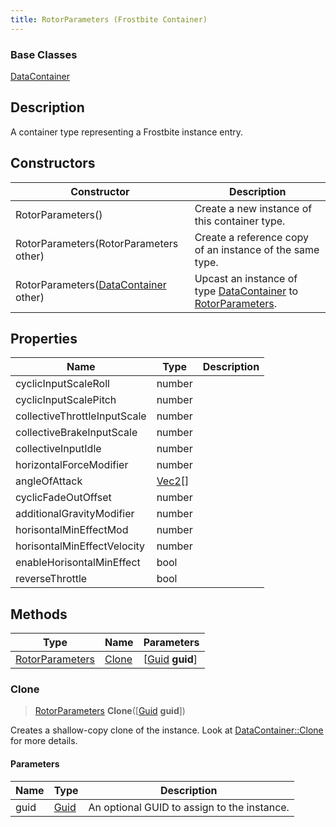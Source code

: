 ```yaml
---
title: RotorParameters (Frostbite Container)
---
```

### Base Classes

[DataContainer](/vext/ref/cls/shr/datacontainer)

## Description

A container type representing a Frostbite instance entry.

## Constructors

| Constructor                                                                | Description                                                                                                           |
| -------------------------------------------------------------------------- | --------------------------------------------------------------------------------------------------------------------- |
| RotorParameters()                                                          | Create a new instance of this container type.                                                                         |
| RotorParameters(RotorParameters other)                                     | Create a reference copy of an instance of the same type.                                                              |
| RotorParameters([DataContainer](/vext/ref/cls/shr/datacontainer) other) | Upcast an instance of type [DataContainer](/vext/ref/cls/shr/datacontainer) to [RotorParameters](RotorParameters). |

## Properties

| Name                         | Type                                  | Description |
| ---------------------------- | ------------------------------------- | ----------- |
| cyclicInputScaleRoll         | number                                |             |
| cyclicInputScalePitch        | number                                |             |
| collectiveThrottleInputScale | number                                |             |
| collectiveBrakeInputScale    | number                                |             |
| collectiveInputIdle          | number                                |             |
| horizontalForceModifier      | number                                |             |
| angleOfAttack                | [Vec2](/vext/ref/cls/shr/Vec2)\[\] |             |
| cyclicFadeOutOffset          | number                                |             |
| additionalGravityModifier    | number                                |             |
| horisontalMinEffectMod       | number                                |             |
| horisontalMinEffectVelocity  | number                                |             |
| enableHorisontalMinEffect    | bool                                  |             |
| reverseThrottle              | bool                                  |             |

## Methods

| Type                               | Name            | Parameters                                     |
| ---------------------------------- | --------------- | ---------------------------------------------- |
| [RotorParameters](RotorParameters) | [Clone](#clone) | \[[Guid](/vext/ref/cls/shr/guid) **guid**\] |

### Clone

> [RotorParameters](RotorParameters) **Clone**(\[[Guid](/vext/ref/cls/shr/guid) **guid**\])

Creates a shallow-copy clone of the instance. Look at [DataContainer::Clone](/vext/ref/cls/shr/datacontainer#clone) for more details.

#### Parameters

| Name | Type         | Description                                 |
| ---- | ------------ | ------------------------------------------- |
| guid | [Guid](Guid) | An optional GUID to assign to the instance. |
